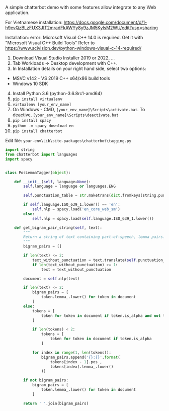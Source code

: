A simple chatterbot demo with some features allow integrate to any Web application.

For Vietnamese installation: 
https://docs.google.com/document/d/1-h9evQzBLzFUX3JlT2mradFkAWYy8y9zJM5KylsM2WU/edit?usp=sharing

Installation:
error: Microsoft Visual C++ 14.0 is required. Get it with "Microsoft Visual C++ Build Tools"
Refer to https://www.scivision.dev/python-windows-visual-c-14-required/

1. Download Visual Studio Installer 2019 or 2022, ...
2. Tab Workloads -> Desktop development with C++.
3. In Installation details on your right hand side, select two options:
- MSVC v142 - VS 2019 C++ x64/x86 build tools
- Windows 10 SDK

4. Install Python 3.6 (python-3.6.8rc1-amd64)
5. ```pip install virtualenv```
6. ```virtualenv [your_env_name]```
7. On Windows - CMD, ```[your_env_name]\Scripts\activate.bat```. To deactive, ```[your_env_name]\Scripts\deactivate.bat```
8. ```pip install spacy```
9. ```python -m spacy download en```
10. ```pip install chatterbot```

Edit file: ```your-env\Lib\site-packages\chatterbot\tagging.py```

```python
import string
from chatterbot import languages
import spacy


class PosLemmaTagger(object):

    def __init__(self, language=None):
        self.language = language or languages.ENG

        self.punctuation_table = str.maketrans(dict.fromkeys(string.punctuation))

        if self.language.ISO_639_1.lower() == 'en':
            self.nlp = spacy.load('en_core_web_sm')
        else:
            self.nlp = spacy.load(self.language.ISO_639_1.lower())

    def get_bigram_pair_string(self, text):
        """
        Return a string of text containing part-of-speech, lemma pairs.
        """
        bigram_pairs = []

        if len(text) <= 2:
            text_without_punctuation = text.translate(self.punctuation_table)
            if len(text_without_punctuation) >= 1:
                text = text_without_punctuation

        document = self.nlp(text)

        if len(text) <= 2:
            bigram_pairs = [
                token.lemma_.lower() for token in document
            ]
        else:
            tokens = [
                token for token in document if token.is_alpha and not token.is_stop
            ]

            if len(tokens) < 2:
                tokens = [
                    token for token in document if token.is_alpha
                ]

            for index in range(1, len(tokens)):
                bigram_pairs.append('{}:{}'.format(
                    tokens[index - 1].pos_,
                    tokens[index].lemma_.lower()
                ))

        if not bigram_pairs:
            bigram_pairs = [
                token.lemma_.lower() for token in document
            ]

        return ' '.join(bigram_pairs)
```